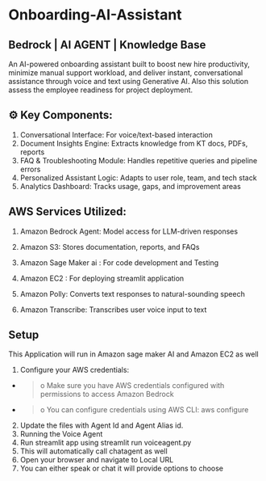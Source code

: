 # Onboarding-AI-Assistant

## Bedrock | AI AGENT | Knowledge Base
An AI-powered onboarding assistant built to boost new hire productivity, minimize manual support workload, and deliver instant, conversational assistance through voice and text using Generative AI. Also this solution assess the employee readiness for project deployment.

## ⚙️ Key Components:

1. Conversational Interface: For voice/text-based interaction
2. Document Insights Engine: Extracts knowledge from KT docs, PDFs, reports
3. FAQ & Troubleshooting Module: Handles repetitive queries and pipeline errors
4. Personalized Assistant Logic: Adapts to user role, team, and tech stack
5. Analytics Dashboard: Tracks usage, gaps, and improvement areas

## AWS Services Utilized:

1. Amazon Bedrock Agent: Model access for LLM-driven responses

2. Amazon S3: Stores documentation, reports, and FAQs

3. Amazon Sage Maker ai : For code development and Testing

4. Amazon EC2 : For deploying streamlit application

5. Amazon Polly: Converts text responses to natural-sounding speech

6. Amazon Transcribe: Transcribes user voice input to text


## Setup

This Application will run in Amazon sage maker AI and Amazon EC2 as well
1. Configure your AWS credentials:
- > o Make sure you have AWS credentials configured with permissions to access Amazon Bedrock
- > o You can configure credentials using AWS CLI: aws configure
2. Update the files with Agent Id and Agent Alias id.
3. Running the Voice Agent
4. Run streamlit app using streamlit run voiceagent.py
5. This will automatically call chatagent as well
6. Open your browser and navigate to Local URL 
7. You can either speak or chat it will provide options to choose

